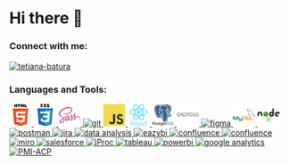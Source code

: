 <h1 align="left">Hi there 👋</h1>

<h3 align="left">Connect with me:</h3>
<p align="left">
<a href="https://linkedin.com/in/tetiana-batura" target="blank"><img align="center" src="https://raw.githubusercontent.com/rahuldkjain/github-profile-readme-generator/master/src/images/icons/Social/linked-in-alt.svg" alt="tetiana-batura" height="30" width="40" /></a>
</p>

<h3 align="left">Languages and Tools:</h3>
<p align="left"> <a href="https://www.w3.org/html/" target="_blank" rel="noreferrer"> <img src="https://raw.githubusercontent.com/devicons/devicon/master/icons/html5/html5-original-wordmark.svg" alt="html5" width="40" height="40"/> </a> 
<a href="https://www.w3schools.com/css/" target="_blank" rel="noreferrer"> <img src="https://raw.githubusercontent.com/devicons/devicon/master/icons/css3/css3-original-wordmark.svg" alt="css3" width="40" height="40"/> </a>
<a href="https://sass-lang.com" target="_blank" rel="noreferrer"> <img src="https://raw.githubusercontent.com/devicons/devicon/master/icons/sass/sass-original.svg" alt="sass" width="40" height="40"/> </a>
<a href="https://git-scm.com/" target="_blank" rel="noreferrer"> <img src="https://www.vectorlogo.zone/logos/git-scm/git-scm-icon.svg" alt="git" width="40" height="40"/> </a> 
<a href="https://developer.mozilla.org/en-US/docs/Web/JavaScript" target="_blank" rel="noreferrer"> <img src="https://raw.githubusercontent.com/devicons/devicon/master/icons/javascript/javascript-original.svg" alt="javascript" width="40" height="40"/> </a>
<a href="https://reactjs.org/" target="_blank" rel="noreferrer"> <img src="https://raw.githubusercontent.com/devicons/devicon/master/icons/react/react-original-wordmark.svg" alt="react" width="40" height="40"/> </a> 
<a href="https://www.postgresql.org" target="_blank" rel="noreferrer"> <img src="https://raw.githubusercontent.com/devicons/devicon/master/icons/postgresql/postgresql-original-wordmark.svg" alt="postgresql" width="40" height="40"/> </a> 
<a href="https://expressjs.com" target="_blank" rel="noreferrer"> <img src="https://raw.githubusercontent.com/devicons/devicon/master/icons/express/express-original-wordmark.svg" alt="express" width="40" height="40"/> </a> 
<a href="https://www.figma.com/" target="_blank" rel="noreferrer"> <img src="https://www.vectorlogo.zone/logos/figma/figma-icon.svg" alt="figma" width="40" height="40"/> </a> 
<a href="https://www.mysql.com/" target="_blank" rel="noreferrer"> <img src="https://raw.githubusercontent.com/devicons/devicon/master/icons/mysql/mysql-original-wordmark.svg" alt="mysql" width="40" height="40"/> </a> 
<a href="https://nodejs.org" target="_blank" rel="noreferrer"> <img src="https://raw.githubusercontent.com/devicons/devicon/master/icons/nodejs/nodejs-original-wordmark.svg" alt="nodejs" width="40" height="40"/> </a> 
<a href="https://postman.com" target="_blank" rel="noreferrer"> <img src="https://www.vectorlogo.zone/logos/getpostman/getpostman-icon.svg" alt="postman" width="40" height="40"/> </a> 
<a href="https://postman.com" target="_blank" rel="noreferrer"> <img src="" alt="jira" width="40" height="40"/> </a> 
<a href="https://postman.com" target="_blank" rel="noreferrer"> <img src="" alt="data analysis" width="40" height="40"/> </a> 
<a href="https://postman.com" target="_blank" rel="noreferrer"> <img src="" alt="eazybi" width="40" height="40"/> </a> 
<a href="https://postman.com" target="_blank" rel="noreferrer"> <img src="" alt="confluence" width="40" height="40"/> </a> 
<a href="https://postman.com" target="_blank" rel="noreferrer"> <img src="" alt="confluence" width="40" height="40"/> </a> 
<a href="https://postman.com" target="_blank" rel="noreferrer"> <img src="" alt="miro" width="40" height="40"/> </a> 
<a href="https://postman.com" target="_blank" rel="noreferrer"> <img src="" alt="salesforce" width="40" height="40"/> </a> 
<a href="https://postman.com" target="_blank" rel="noreferrer"> <img src="" alt="iProc" width="40" height="40"/> </a> 
<a href="https://postman.com" target="_blank" rel="noreferrer"> <img src="" alt="tableau" width="40" height="40"/> </a> 
<a href="https://postman.com" target="_blank" rel="noreferrer"> <img src="" alt="powerbi" width="40" height="40"/> </a> 
<a href="https://postman.com" target="_blank" rel="noreferrer"> <img src="" alt="google analytics" width="40" height="40"/> </a> 
<a href="https://postman.com" target="_blank" rel="noreferrer"> <img src="" alt="PMI-ACP" width="40" height="40"/> </a> 
